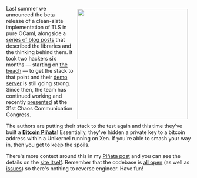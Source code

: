 <a href="http://ownme.ipredator.se/"><img src="http://amirchaudhry.com/images/btc-pinata/btc-pinata.png" style="float:right; padding: 10px" width="300px" /></a>

Last summer we announced the beta release of a clean-slate implementation of
TLS in pure OCaml, alongside a [series of blog posts][om-tls] that described
the libraries and the thinking behind them.  It took two hackers six months
— starting on [the beach][mirleft-map] —  to get the stack to that point and
their [demo server][tls-demo] is still going strong. Since then, the team has
continued working and recently [presented][31c3] at the 31st Chaos
Communication Congress.

The authors are putting their stack to the test again and this time they've
built a **[Bitcoin Piñata][tls-pinata]**! Essentially, they've hidden a
private key to a bitcoin address within a Unikernel running on Xen. If you're
able to smash your way in, then you get to keep the spoils.

There's more context around this in my [Piñata post][ac-post] and you can see
the details on the [site itself][tls-pinata]. Remember that the codebase is
[all open][mirleft] (as well as [issues][tls-issues]) so there's nothing to
reverse engineer. Have fun!


[om-tls]: https://mirage.io/blog/introducing-ocaml-tls
[mirleft-map]: https://goo.gl/maps/GpcQs
[tls-demo]: https://tls.nqsb.io
[31c3]: http://media.ccc.de/browse/congress/2014/31c3_-_6443_-_en_-_saal_2_-_201412271245_-_trustworthy_secure_modular_operating_system_engineering_-_hannes_-_david_kaloper.html#video
[tls-pinata]: http://ownme.ipredator.se
[ac-post]: http://amirchaudhry.com/bitcoin-pinata
[mirleft]: https://github.com/mirleft/
[tls-issues]: https://github.com/mirleft/ocaml-tls/issues?q=label%3A%22security+concern%22+
